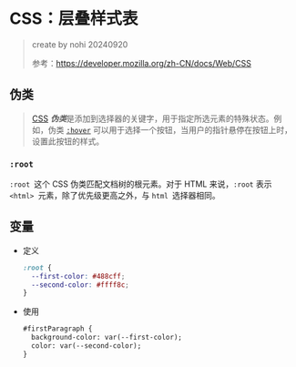 # CSS：层叠样式表

> create by nohi 20240920
>
> 参考：https://developer.mozilla.org/zh-CN/docs/Web/CSS

## 伪类

> [CSS](https://developer.mozilla.org/zh-CN/docs/Web/CSS) ***伪类***是添加到选择器的关键字，用于指定所选元素的特殊状态。例如，伪类 [`:hover`](https://developer.mozilla.org/zh-CN/docs/Web/CSS/:hover) 可以用于选择一个按钮，当用户的指针悬停在按钮上时，设置此按钮的样式。



### `:root`

`:root `这个 CSS 伪类匹配文档树的根元素。对于 HTML 来说，`:root` 表示 `<html> `元素，除了优先级更高之外，与 `html `选择器相同。



## 变量

* 定义

  ```css
  :root {
    --first-color: #488cff;
    --second-color: #ffff8c;
  }
  ```

* 使用

  ```html
  #firstParagraph {
    background-color: var(--first-color);
    color: var(--second-color);
  }
  ```

  

